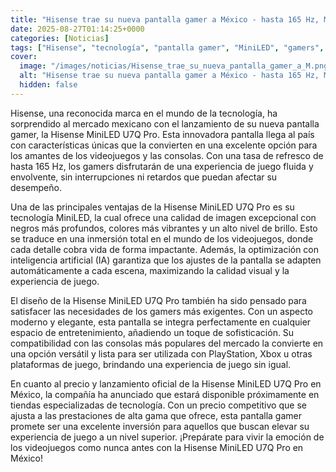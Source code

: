 ```yaml
---
title: "Hisense trae su nueva pantalla gamer a México - hasta 165 Hz, MiniLED y optimización con IA, precio y lanzamiento oficial"
date: 2025-08-27T01:14:25+0000
categories: [Noticias]
tags: ["Hisense", "tecnología", "pantalla gamer", "MiniLED", "gamers", "experiencia de juego", "calidad visual."]
cover:
  image: "/images/noticias/Hisense_trae_su_nueva_pantalla_gamer_a_M.png"
  alt: "Hisense trae su nueva pantalla gamer a México - hasta 165 Hz, MiniLED y optimización con IA, precio y lanzamiento oficial"
  hidden: false
---
```


Hisense, una reconocida marca en el mundo de la tecnología, ha sorprendido al mercado mexicano con el lanzamiento de su nueva pantalla gamer, la Hisense MiniLED U7Q Pro. Esta innovadora pantalla llega al país con características únicas que la convierten en una excelente opción para los amantes de los videojuegos y las consolas. Con una tasa de refresco de hasta 165 Hz, los gamers disfrutarán de una experiencia de juego fluida y envolvente, sin interrupciones ni retardos que puedan afectar su desempeño.

Una de las principales ventajas de la Hisense MiniLED U7Q Pro es su tecnología MiniLED, la cual ofrece una calidad de imagen excepcional con negros más profundos, colores más vibrantes y un alto nivel de brillo. Esto se traduce en una inmersión total en el mundo de los videojuegos, donde cada detalle cobra vida de forma impactante. Además, la optimización con inteligencia artificial (IA) garantiza que los ajustes de la pantalla se adapten automáticamente a cada escena, maximizando la calidad visual y la experiencia de juego.

El diseño de la Hisense MiniLED U7Q Pro también ha sido pensado para satisfacer las necesidades de los gamers más exigentes. Con un aspecto moderno y elegante, esta pantalla se integra perfectamente en cualquier espacio de entretenimiento, añadiendo un toque de sofisticación. Su compatibilidad con las consolas más populares del mercado la convierte en una opción versátil y lista para ser utilizada con PlayStation, Xbox u otras plataformas de juego, brindando una experiencia de juego sin igual.

En cuanto al precio y lanzamiento oficial de la Hisense MiniLED U7Q Pro en México, la compañía ha anunciado que estará disponible próximamente en tiendas especializadas de tecnología. Con un precio competitivo que se ajusta a las prestaciones de alta gama que ofrece, esta pantalla gamer promete ser una excelente inversión para aquellos que buscan elevar su experiencia de juego a un nivel superior. ¡Prepárate para vivir la emoción de los videojuegos como nunca antes con la Hisense MiniLED U7Q Pro en México!
